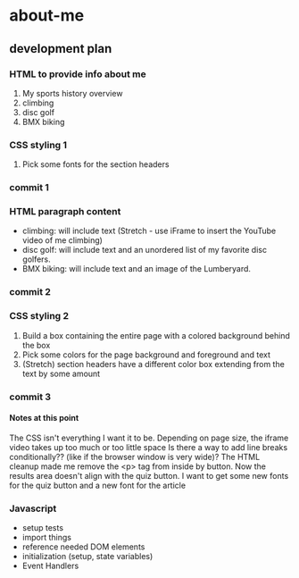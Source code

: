 # about-me

## development plan

### HTML to provide info about me

1. My sports history overview
2. climbing
3. disc golf
4. BMX biking

### CSS styling 1

1. Pick some fonts for the section headers

### commit 1

### HTML paragraph content

- climbing: will include text (Stretch - use iFrame to insert the YouTube video of me climbing)
- disc golf: will include text and an unordered list of my favorite disc golfers.
- BMX biking: will include text and an image of the Lumberyard.

### commit 2

### CSS styling 2

1. Build a box containing the entire page with a colored background behind the box
2. Pick some colors for the page background and foreground and text
3. (Stretch) section headers have a different color box extending from the text by some amount

### commit 3

#### Notes at this point

The CSS isn't everything I want it to be. Depending on page size, the iframe video takes up too much or too little space
Is there a way to add line breaks conditionally?? (like if the browser window is very wide)?
The HTML cleanup made me remove the \<p\> tag from inside by button. Now the results area doesn't align with the quiz button.
I want to get some new fonts for the quiz button and a new font for the article

### Javascript

- setup tests
- import things
- reference needed DOM elements
- initialization (setup, state variables)
- Event Handlers
